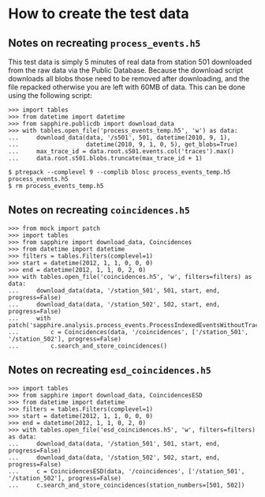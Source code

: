 How to create the test data
===========================


Notes on recreating `process_events.h5`
---------------------------------------

This test data is simply 5 minutes of real data from station 501
downloaded from the raw data via the Public Database.
Because the download script downloads all blobs those need to be removed
after downloading, and the file repacked otherwise you are left with
60MB of data. This can be done using the following script:

    >>> import tables
    >>> from datetime import datetime
    >>> from sapphire.publicdb import download_data
    >>> with tables.open_file('process_events_temp.h5', 'w') as data:
    ...     download_data(data, '/s501', 501, datetime(2010, 9, 1),
    ...                   datetime(2010, 9, 1, 0, 5), get_blobs=True)
    ...     max_trace_id = data.root.s501.events.col('traces').max()
    ...     data.root.s501.blobs.truncate(max_trace_id + 1)

    $ ptrepack --complevel 9 --complib blosc process_events_temp.h5 process_events.h5
    $ rm process_events_temp.h5


Notes on recreating `coincidences.h5`
-------------------------------------

    >>> from mock import patch
    >>> import tables
    >>> from sapphire import download_data, Coincidences
    >>> from datetime import datetime
    >>> filters = tables.Filters(complevel=1)
    >>> start = datetime(2012, 1, 1, 0, 0, 0)
    >>> end = datetime(2012, 1, 1, 0, 2, 0)
    >>> with tables.open_file('coincidences.h5', 'w', filters=filters) as data:
    ...     download_data(data, '/station_501', 501, start, end, progress=False)
    ...     download_data(data, '/station_502', 502, start, end, progress=False)
    ...     with patch('sapphire.analysis.process_events.ProcessIndexedEventsWithoutTraces'):
    ...         c = Coincidences(data, '/coincidences', ['/station_501', '/station_502'], progress=False)
    ...         c.search_and_store_coincidences()


Notes on recreating `esd_coincidences.h5`
-----------------------------------------

    >>> import tables
    >>> from sapphire import download_data, CoincidencesESD
    >>> from datetime import datetime
    >>> filters = tables.Filters(complevel=1)
    >>> start = datetime(2012, 1, 1, 0, 0, 0)
    >>> end = datetime(2012, 1, 1, 0, 2, 0)
    >>> with tables.open_file('esd_coincidences.h5', 'w', filters=filters) as data:
    ...     download_data(data, '/station_501', 501, start, end, progress=False)
    ...     download_data(data, '/station_502', 502, start, end, progress=False)
    ...     c = CoincidencesESD(data, '/coincidences', ['/station_501', '/station_502'], progress=False)
    ...     c.search_and_store_coincidences(station_numbers=[501, 502])
